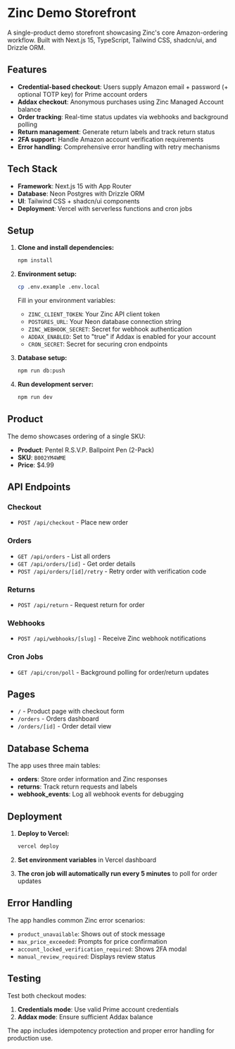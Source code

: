 # Zinc Demo Storefront

A single-product demo storefront showcasing Zinc's core Amazon-ordering workflow. Built with Next.js 15, TypeScript, Tailwind CSS, shadcn/ui, and Drizzle ORM.

## Features

- **Credential-based checkout**: Users supply Amazon email + password (+ optional TOTP key) for Prime account orders
- **Addax checkout**: Anonymous purchases using Zinc Managed Account balance
- **Order tracking**: Real-time status updates via webhooks and background polling
- **Return management**: Generate return labels and track return status
- **2FA support**: Handle Amazon account verification requirements
- **Error handling**: Comprehensive error handling with retry mechanisms

## Tech Stack

- **Framework**: Next.js 15 with App Router
- **Database**: Neon Postgres with Drizzle ORM
- **UI**: Tailwind CSS + shadcn/ui components
- **Deployment**: Vercel with serverless functions and cron jobs

## Setup

1. **Clone and install dependencies:**
   ```bash
   npm install
   ```

2. **Environment setup:**
   ```bash
   cp .env.example .env.local
   ```
   
   Fill in your environment variables:
   - `ZINC_CLIENT_TOKEN`: Your Zinc API client token
   - `POSTGRES_URL`: Your Neon database connection string
   - `ZINC_WEBHOOK_SECRET`: Secret for webhook authentication
   - `ADDAX_ENABLED`: Set to "true" if Addax is enabled for your account
   - `CRON_SECRET`: Secret for securing cron endpoints

3. **Database setup:**
   ```bash
   npm run db:push
   ```

4. **Run development server:**
   ```bash
   npm run dev
   ```

## Product

The demo showcases ordering of a single SKU:
- **Product**: Pentel R.S.V.P. Ballpoint Pen (2-Pack)
- **SKU**: `B002YM4WME`
- **Price**: $4.99

## API Endpoints

### Checkout
- `POST /api/checkout` - Place new order

### Orders
- `GET /api/orders` - List all orders
- `GET /api/orders/[id]` - Get order details
- `POST /api/orders/[id]/retry` - Retry order with verification code

### Returns
- `POST /api/return` - Request return for order

### Webhooks
- `POST /api/webhooks/[slug]` - Receive Zinc webhook notifications

### Cron Jobs
- `GET /api/cron/poll` - Background polling for order/return updates

## Pages

- `/` - Product page with checkout form
- `/orders` - Orders dashboard
- `/orders/[id]` - Order detail view

## Database Schema

The app uses three main tables:

- **orders**: Store order information and Zinc responses
- **returns**: Track return requests and labels
- **webhook_events**: Log all webhook events for debugging

## Deployment

1. **Deploy to Vercel:**
   ```bash
   vercel deploy
   ```

2. **Set environment variables** in Vercel dashboard

3. **The cron job will automatically run every 5 minutes** to poll for order updates

## Error Handling

The app handles common Zinc error scenarios:

- `product_unavailable`: Shows out of stock message
- `max_price_exceeded`: Prompts for price confirmation
- `account_locked_verification_required`: Shows 2FA modal
- `manual_review_required`: Displays review status

## Testing

Test both checkout modes:

1. **Credentials mode**: Use valid Prime account credentials
2. **Addax mode**: Ensure sufficient Addax balance

The app includes idempotency protection and proper error handling for production use.